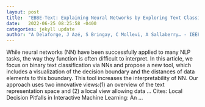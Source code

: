 ```yaml
---
layout: post
title:  "EBBE-Text: Explaining Neural Networks by Exploring Text Classification Decision Boundaries"
date:   2022-06-25 08:25:58 -0400
categories: jekyll update
author: "A Delaforge, J Azé, S Bringay, C Mollevi, A Sallaberry… - IEEE Transactions on …, 2022"
---
```

While neural networks (NN) have been successfully applied to many NLP tasks, the way they function is often difficult to interpret. In this article, we focus on binary text classification via NNs and propose a new tool, which includes a visualization of the decision boundary and the distances of data elements to this boundary. This tool increases the interpretability of NN. Our approach uses two innovative views:(1) an overview of the text representation space and (2) a local view allowing data …
Cites: ‪Local Decision Pitfalls in Interactive Machine Learning: An …‬  